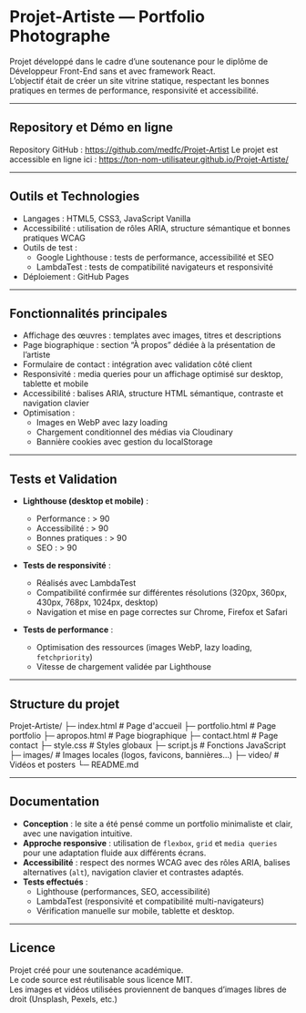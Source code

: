 # Projet-Artiste — Portfolio Photographe

Projet développé dans le cadre d’une soutenance pour le diplôme de Développeur Front-End sans et avec framework React.  
L’objectif était de créer un site vitrine statique, respectant les bonnes pratiques en termes de performance, responsivité et accessibilité.

---

## Repository et Démo en ligne
Repository GitHub :  https://github.com/medfc/Projet-Artist
Le projet est accessible en ligne ici :  https://ton-nom-utilisateur.github.io/Projet-Artiste/

---

## Outils et Technologies

- Langages : HTML5, CSS3, JavaScript Vanilla
- Accessibilité : utilisation de rôles ARIA, structure sémantique et bonnes pratiques WCAG
- Outils de test :
  - Google Lighthouse : tests de performance, accessibilité et SEO
  - LambdaTest : tests de compatibilité navigateurs et responsivité
- Déploiement : GitHub Pages

---

## Fonctionnalités principales

- Affichage des œuvres : templates avec images, titres et descriptions
- Page biographique : section “À propos” dédiée à la présentation de l’artiste
- Formulaire de contact : intégration avec validation côté client
- Responsivité : media queries pour un affichage optimisé sur desktop, tablette et mobile
- Accessibilité : balises ARIA, structure HTML sémantique, contraste et navigation clavier
- Optimisation :
  - Images en WebP avec lazy loading
  - Chargement conditionnel des médias via Cloudinary
  - Bannière cookies avec gestion du localStorage

---

## Tests et Validation

- **Lighthouse (desktop et mobile)** :
  - Performance : > 90
  - Accessibilité : > 90
  - Bonnes pratiques : > 90
  - SEO : > 90

- **Tests de responsivité** :
  - Réalisés avec LambdaTest
  - Compatibilité confirmée sur différentes résolutions (320px, 360px, 430px, 768px, 1024px, desktop)
  - Navigation et mise en page correctes sur Chrome, Firefox et Safari

- **Tests de performance** :
  - Optimisation des ressources (images WebP, lazy loading, `fetchpriority`)
  - Vitesse de chargement validée par Lighthouse

---

## Structure du projet

Projet-Artiste/
├─ index.html # Page d'accueil
├─ portfolio.html # Page portfolio
├─ apropos.html # Page biographique
├─ contact.html # Page contact
├─ style.css # Styles globaux
├─ script.js # Fonctions JavaScript
├─ images/ # Images locales (logos, favicons, bannières…)
├─ video/ # Vidéos et posters
└─ README.md


---

## Documentation

- **Conception** : le site a été pensé comme un portfolio minimaliste et clair, avec une navigation intuitive.  
- **Approche responsive** : utilisation de `flexbox`, `grid` et `media queries` pour une adaptation fluide aux différents écrans.  
- **Accessibilité** : respect des normes WCAG avec des rôles ARIA, balises alternatives (`alt`), navigation clavier et contrastes adaptés.  
- **Tests effectués** :  
  - Lighthouse (performances, SEO, accessibilité)  
  - LambdaTest (responsivité et compatibilité multi-navigateurs)  
  - Vérification manuelle sur mobile, tablette et desktop.  

---

## Licence

Projet créé pour une soutenance académique.  
Le code source est réutilisable sous licence MIT.  
Les images et vidéos utilisées proviennent de banques d’images libres de droit (Unsplash, Pexels, etc.)
